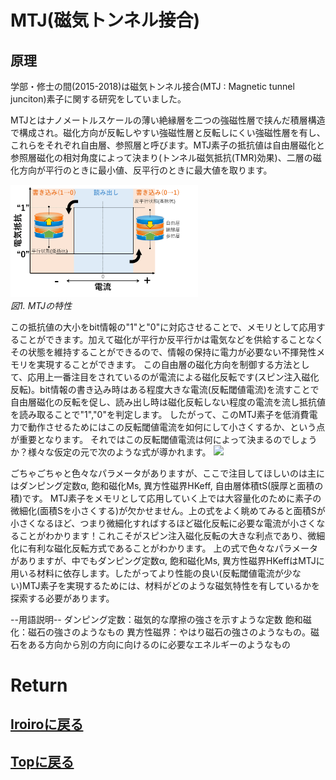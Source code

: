 # MTJ(磁気トンネル接合)
## 原理

学部・修士の間(2015-2018)は磁気トンネル接合(MTJ : Magnetic tunnel junciton)素子に関する研究をしていました。

MTJとはナノメートルスケールの薄い絶縁層を二つの強磁性層で挟んだ積層構造で構成され。磁化方向が反転しやすい強磁性層と反転しにくい強磁性層を有し、これらをそれぞれ自由層、参照層と呼びます。MTJ素子の抵抗値は自由層磁化と参照層磁化の相対角度によって決まり(トンネル磁気抵抗(TMR)効果)、二層の磁化方向が平行のときに最小値、反平行のときに最大値を取ります。

<p>
<img src="./MTJ.png" width="300px" title="mtj"><br>
<em>図1. MTJの特性</em>
</p>

この抵抗値の大小をbit情報の"1"と"0"に対応させることで、メモリとして応用することができます。加えて磁化が平行か反平行かは電気などを供給することなくその状態を維持することができるので、情報の保持に電力が必要ない不揮発性メモリを実現することができます。
この自由層の磁化方向を制御する方法として、応用上一番注目をされているのが電流による磁化反転です(スピン注入磁化反転)。bit情報の書き込み時はある程度大きな電流(反転閾値電流)を流すことで自由層磁化の反転を促し、読み出し時は磁化反転しない程度の電流を流し抵抗値を読み取ることで"1","0"を判定します。
したがって、このMTJ素子を低消費電力で動作させるためにはこの反転閾値電流を如何にして小さくするか、という点が重要となります。
それではこの反転閾値電流は何によって決まるのでしょうか？様々な仮定の元で次のような式が導かれます。
<img src="https://latex.codecogs.com/gif.latex?\bg_black&space;\fn_cs&space;{\color{Green}&space;I_{\rm&space;C0}=\alpha\frac{\gamma&space;e}{\mu&space;_{\rm&space;B}g(\theta)}M_{\rm&space;S}(H^{\rm&space;eff}_K&space;\pm&space;H_{\rm&space;str})tS}"><br> 

ごちゃごちゃと色々なパラメータがありますが、ここで注目してほしいのは主にはダンピング定数α, 飽和磁化Ms, 異方性磁界HKeff, 自由層体積tS(膜厚と面積の積)です。
MTJ素子をメモリとして応用していく上では大容量化のために素子の微細化(面積Sを小さくする)が欠かせません。上の式をよく眺めてみると面積Sが小さくなるほど、つまり微細化すればするほど磁化反転に必要な電流が小さくなることがわかります！これこそがスピン注入磁化反転の大きな利点であり、微細化に有利な磁化反転方式であることがわかります。
上の式で色々なパラメータがありますが、中でもダンピング定数α, 飽和磁化Ms, 異方性磁界HKeffはMTJに用いる材料に依存します。したがってより性能の良い(反転閾値電流が少ない)MTJ素子を実現するためには、材料がどのような磁気特性を有しているかを探索する必要があります。

--用語説明--
ダンピング定数：磁気的な摩擦の強さを示すような定数
飽和磁化：磁石の強さのようなもの
異方性磁界：やはり磁石の強さのようなもの。磁石をある方向から別の方向に向けるのに必要なエネルギーのようなもの
# Return
## [Iroiroに戻る](../iroiro.md)
## [Topに戻る](https://motoyashinozaki.github.io/minidora/)